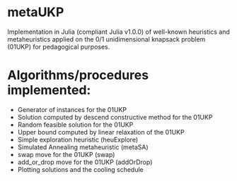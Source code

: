 # metaUKP
Implementation in Julia (compliant Julia v1.0.0) of well-known heuristics and metaheuristics applied on the 0/1 unidimensional knapsack problem (01UKP) for pedagogical purposes.


# Algorithms/procedures implemented: 
  
-  Generator of instances for the 01UKP
-  Solution computed by descend constructive method for the 01UKP
-  Random feasible solution for the 01UKP
-  Upper bound computed by linear relaxation of the 01UKP
-  Simple exploration heuristic (heuExplore)
-  Simulated Annealing metaheuristic (metaSA)
-  swap move for the 01UKP (swap)
-  add_or_drop move for the 01UKP (addOrDrop)
-  Plotting solutions and the cooling schedule
